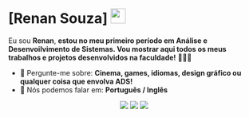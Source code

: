 # [Renan Souza] <img src="https://github.com/TheDudeThatCode/TheDudeThatCode/blob/master/Assets/Mario_Hello_Big.gif" width="30px">

Eu sou <strong>Renan</strong>, <strong>estou no meu primeiro período em Análise e Desenvoilvimento de Sistemas. Vou mostrar aqui todos os meus trabalhos e projetos desenvolvidos na faculdade!</strong> 👨🏻‍💻 

- 💬 Pergunte-me sobre: <strong>Cinema, games, idiomas, design gráfico ou qualquer coisa que envolva ADS!</strong>
- 📣 Nós podemos falar em: <strong>Português / Inglês</strong>

<div align="center">

  <a href="#" alt="Gmail">
    <img src="https://img.shields.io/badge/-Gmail-FF0000?style=flat-square&labelColor=FF0000&logo=gmail&logoColor=white&link=[LINK-DO-SEU-EMAIL](https://mail.google.com/mail/u/0/#inbox)"/></a>

  <a href="#" alt="Linkedin">
    <img src="https://img.shields.io/badge/-Linkedin-0e76a8?style=flat-square&logo=Linkedin&logoColor=white&link=[LINK-DO-SEU-LINKEDIN](https://www.linkedin.com/in/renanlsouza/)" /></a>

  <a href="#" alt="Instagram">
    <img src="https://img.shields.io/badge/-Instagram-DF0174?style=flat-square&labelColor=DF0174&logo=instagram&logoColor=white&link=[LINK-DO-SEU-INSTAGRAM](https://www.instagram.com/renanlmsouza/)"/></a>

</div>

